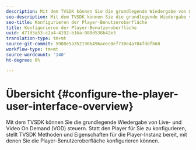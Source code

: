 ```yaml
---
description: Mit dem TVSDK können Sie die grundlegende Wiedergabe von Live- und Video On Demand (VOD) steuern. Statt den Player für Sie zu konfigurieren, stellt TVSDK Methoden und Eigenschaften für die Player-Instanz bereit, mit denen Sie die Player-Benutzeroberfläche konfigurieren können.
seo-description: Mit dem TVSDK können Sie die grundlegende Wiedergabe von Live- und Video On Demand (VOD) steuern. Statt den Player für Sie zu konfigurieren, stellt TVSDK Methoden und Eigenschaften für die Player-Instanz bereit, mit denen Sie die Player-Benutzeroberfläche konfigurieren können.
seo-title: Konfigurieren der Player-Benutzeroberfläche
title: Konfigurieren der Player-Benutzeroberfläche
uuid: d71d3a53-c2a4-4192-b16a-988d538b42e3
translation-type: tm+mt
source-git-commit: 5908e5a3521966496aeec0ef730e4a704fddfb68
workflow-type: tm+mt
source-wordcount: '140'
ht-degree: 0%

---
```



# Übersicht {#configure-the-player-user-interface-overview}

Mit dem TVSDK können Sie die grundlegende Wiedergabe von Live- und Video On Demand (VOD) steuern. Statt den Player für Sie zu konfigurieren, stellt TVSDK Methoden und Eigenschaften für die Player-Instanz bereit, mit denen Sie die Player-Benutzeroberfläche konfigurieren können.
